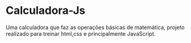 # Calculadora-Js
Uma calculadora que faz as operações básicas de matemática, projeto realizado para treinar html,css e principalmente JavaScript.
